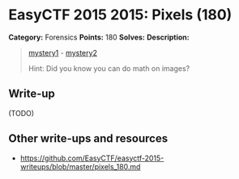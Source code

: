 # EasyCTF 2015 2015: Pixels (180)

**Category:** Forensics
**Points:** 180
**Solves:** 
**Description:**

> [mystery1](https://github.com/EasyCTF/easyctf-2015-writeups/files/mystery1.png) - [mystery2](https://github.com/EasyCTF/easyctf-2015-writeups/files/mystery2.png)
> 
> 
> Hint: Did you know you can do math on images?


## Write-up

(TODO)

## Other write-ups and resources

* <https://github.com/EasyCTF/easyctf-2015-writeups/blob/master/pixels_180.md>
